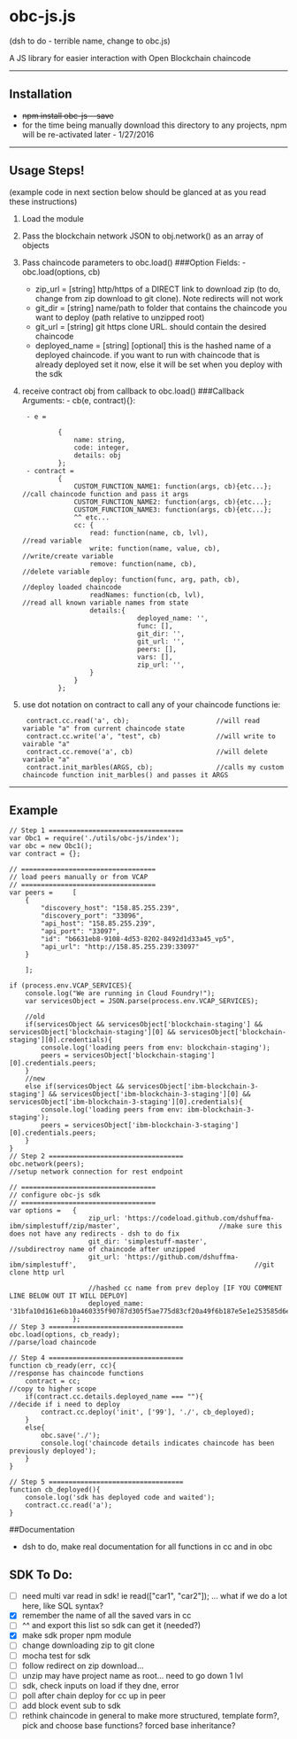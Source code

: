 obc-js.js
=========
(dsh to do - terrible name, change to obc.js)

A JS library for easier interaction with Open Blockchain chaincode

***

## Installation
- <strike>npm install obc-js --save</strike>
- for the time being manually download this directory to any projects, npm will be re-activated later - 1/27/2016

***

## Usage Steps!
(example code in next section below should be glanced at as you read these instructions)

1. Load the module
2. Pass the blockchain network JSON to obj.network() as an array of objects
3. Pass chaincode parameters to obc.load()
	###Option Fields: - obc.load(options, cb)
	- zip_url = [string] http/https of a DIRECT link to download zip (to do, change from zip download to git clone). Note redirects will not work
	- git_dir = [string] name/path to folder that contains the chaincode you want to deploy (path relative to unzipped root)
	- git_url = [string] git https clone URL. should contain the desired chaincode
	- deployed_name = [string] [optional] this is the hashed name of a deployed chaincode.  if you want to run with chaincode that is already deployed set it now, else it will be set when you deploy with the sdk
4. receive contract obj from callback to obc.load()
	###Callback Arguments: - cb(e, contract){}:
	
		- e = 	
		
				{
					name: string,
					code: integer,
					details: obj
				};
		- contract = 
				{
					CUSTOM_FUNCTION_NAME1: function(args, cb){etc...};		//call chaincode function and pass it args
					CUSTOM_FUNCTION_NAME2: function(args, cb){etc...};
					CUSTOM_FUNCTION_NAME3: function(args, cb){etc...};
					^^ etc...
					cc: {
						read: function(name, cb, lvl),						//read variable
						write: function(name, value, cb),					//write/create variable
						remove: function(name, cb),							//delete variable
						deploy: function(func, arg, path, cb),				//deploy loaded chaincode
						readNames: function(cb, lvl),						//read all known variable names from state
						details:{
									deployed_name: '',
									func: [],
									git_dir: '',
									git_url: '',
									peers: [],
									vars: [],
									zip_url: '',
						}
					}
				};
5. use dot notation on contract to call any of your chaincode functions ie:

		contract.cc.read('a', cb);						//will read variable "a" from current chaincode state
		contract.cc.write('a', "test", cb)				//will write to vairable "a"
		contract.cc.remove('a', cb)						//will delete variable "a"
		contract.init_marbles(ARGS, cb);				//calls my custom chaincode function init_marbles() and passes it ARGS
		
***

## Example

	// Step 1 ==================================
	var Obc1 = require('./utils/obc-js/index');
	var obc = new Obc1();
	var contract = {};

	// ==================================
	// load peers manually or from VCAP
	// ==================================
	var peers =     [
		{
			"discovery_host": "158.85.255.239",
			"discovery_port": "33096",
			"api_host": "158.85.255.239",
			"api_port": "33097",
			"id": "b6631eb8-9108-4d53-8202-8492d1d33a45_vp5",
			"api_url": "http://158.85.255.239:33097"
		}
		
		];

	if (process.env.VCAP_SERVICES){
		console.log("We are running in Cloud Foundry!");
		var servicesObject = JSON.parse(process.env.VCAP_SERVICES);
		
		//old
		if(servicesObject && servicesObject['blockchain-staging'] && servicesObject['blockchain-staging'][0] && servicesObject['blockchain-staging'][0].credentials){
			console.log('loading peers from env: blockchain-staging');
			peers = servicesObject['blockchain-staging'][0].credentials.peers;
		}
		//new
		else if(servicesObject && servicesObject['ibm-blockchain-3-staging'] && servicesObject['ibm-blockchain-3-staging'][0] && servicesObject['ibm-blockchain-3-staging'][0].credentials){
			console.log('loading peers from env: ibm-blockchain-3-staging');
			peers = servicesObject['ibm-blockchain-3-staging'][0].credentials.peers;
		}
	}
	// Step 2 ==================================
	obc.network(peers);																		//setup network connection for rest endpoint

	// ==================================
	// configure obc-js sdk
	// ==================================
	var options = 	{
						zip_url: 'https://codeload.github.com/dshuffma-ibm/simplestuff/zip/master',							//make sure this does not have any redirects - dsh to do fix
						git_dir: 'simplestuff-master',																		//subdirectroy name of chaincode after unzipped
						git_url: 'https://github.com/dshuffma-ibm/simplestuff',												//git clone http url
						
						//hashed cc name from prev deploy [IF YOU COMMENT LINE BELOW OUT IT WILL DEPLOY]
						deployed_name: '31bfa10d161e6b10a460335f90787d305f5ae775d83cf20a49f6b187e5e1e253585d6e377cc5386977260ba6144f75e2e334a23dc2a32ab867122a548c3e57c4'
					};
	// Step 3 ==================================
	obc.load(options, cb_ready);															//parse/load chaincode

	// Step 4 ==================================
	function cb_ready(err, cc){																//response has chaincode functions
		contract = cc;																		//copy to higher scope
		if(contract.cc.details.deployed_name === ""){										//decide if i need to deploy
			contract.cc.deploy('init', ['99'], './', cb_deployed);
		}
		else{
			obc.save('./');
			console.log('chaincode details indicates chaincode has been previously deployed');
		}
	}

	// Step 5 ==================================
	function cb_deployed(){
		console.log('sdk has deployed code and waited');
		contract.cc.read('a');
	}

##Documentation
- dsh to do, make real documentation for all functions in cc and in obc


## SDK To Do:
- [ ] need multi var read in sdk! ie read(["car1", "car2"]); ... what if we do a lot here, like SQL syntax?
- [x] remember the name of all the saved vars in cc
- [ ] ^^ and export this list so sdk can get it (needed?)
- [x] make sdk proper npm module
- [ ] change downloading zip to git clone
- [ ] mocha test for sdk
- [ ] follow redirect on zip download...
- [ ] unzip may have project name as root... need to go down 1 lvl
- [ ] sdk, check inputs on load if they  dne, error
- [ ] poll after chain deploy for cc up in peer
- [ ] add block event sub to sdk
- [ ] rethink chaincode in general to make more structured, template form?, pick and choose base functions? forced base inheritance?